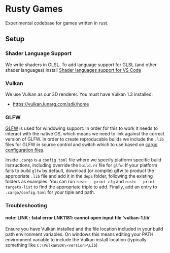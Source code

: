 # Rusty Games

Experimental codebase for games written in rust.

## Setup

### Shader Language Support

We write shaders in GLSL. To add language support for GLSL (and other shader languages) install [Shader languages support for VS Code](https://marketplace.visualstudio.com/items?itemName=slevesque.shader)

### Vulkan

We use Vulkan as our 3D renderer. You must have Vulkan 1.3 installed:

- https://vulkan.lunarg.com/sdk/home

### GLFW

[GLFW](https://www.glfw.org/) is used for windowing support. In order for this to work it needs to interact with the native OS, which means we need to link against the correct version of GLFW. In order to create reproducable builds we include the `.lib` files for GLFW in source control and switch which to use based on [cargo configuration files](https://doc.rust-lang.org/cargo/reference/config.html#targettriplelinks).

Inside `.cargo` is a `config.toml` file where we specify platform specific build instructions, including override the `build.rs` file for `glfw`. If your platform fails to build `glfw` by default, download (or compile) glfw to product the appropriate `.lib` file and add it in the `deps` folder, following the existing folders as examples. You can run `rustc --print cfg` and `rustc --print targets-list` to find the appropriate triple to add. Finally, add an entry to `.cargo/config.toml` for your tiple and path.

### Troubleshooting

#### note: LINK : fatal error LNK1181: cannot open input file 'vulkan-1.lib'

Ensure you have Vulkan installed and the file location included in your build path environment variables. On windows this means editing your PATH environment variable to include the Vulkan install location (typically something like `C:\VulkanSDK\<version>\Lib`)
